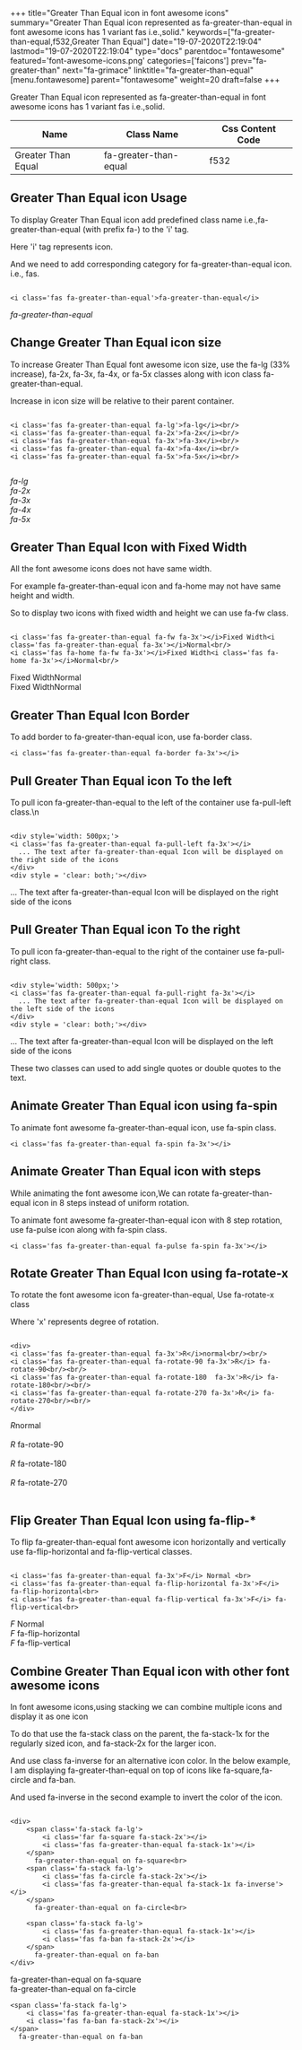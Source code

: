 +++
title="Greater Than Equal icon in font awesome icons"
summary="Greater Than Equal icon represented as fa-greater-than-equal in font awesome icons has 1 variant fas i.e.,solid."
keywords=["fa-greater-than-equal,f532,Greater Than Equal"]
date="19-07-2020T22:19:04"
lastmod="19-07-2020T22:19:04"
type="docs"
parentdoc="fontawesome"
featured='font-awesome-icons.png'
categories=['faicons']
prev="fa-greater-than"
next="fa-grimace"
linktitle="fa-greater-than-equal"
[menu.fontawesome]
parent="fontawesome"
weight=20
draft=false
+++


Greater Than Equal icon represented as fa-greater-than-equal in font awesome icons has 1 variant fas i.e.,solid.

<div class='table-responsive'><table class='table'><thead><tr><th>Name</th><th>Class Name</th><th>Css Content Code</th></tr></thead><tbody><tr><td>Greater Than Equal</td><td>fa-greater-than-equal</td><td>f532</td></tr></tbody></table></div>



## Greater Than Equal icon Usage

To display Greater Than Equal icon add predefined class name i.e.,fa-greater-than-equal (with prefix fa-) to the 'i' tag.

Here 'i' tag represents icon.

And we need to add corresponding category for fa-greater-than-equal icon. i.e., fas.


```

<i class='fas fa-greater-than-equal'>fa-greater-than-equal</i>
```

<i class='fas fa-greater-than-equal'>fa-greater-than-equal</i>




## Change Greater Than Equal icon size
To increase Greater Than Equal font awesome icon size, use the fa-lg (33% increase), fa-2x, fa-3x, fa-4x, or fa-5x classes along with icon class fa-greater-than-equal.

Increase in icon size will be relative to their parent container. 

```

<i class='fas fa-greater-than-equal fa-lg'>fa-lg</i><br/>
<i class='fas fa-greater-than-equal fa-2x'>fa-2x</i><br/>
<i class='fas fa-greater-than-equal fa-3x'>fa-3x</i><br/>
<i class='fas fa-greater-than-equal fa-4x'>fa-4x</i><br/>
<i class='fas fa-greater-than-equal fa-5x'>fa-5x</i><br/>
            
```

<i class='fas fa-greater-than-equal fa-lg'>fa-lg</i><br/>
<i class='fas fa-greater-than-equal fa-2x'>fa-2x</i><br/>
<i class='fas fa-greater-than-equal fa-3x'>fa-3x</i><br/>
<i class='fas fa-greater-than-equal fa-4x'>fa-4x</i><br/>
<i class='fas fa-greater-than-equal fa-5x'>fa-5x</i><br/>
            



## Greater Than Equal Icon with Fixed Width 

All the font awesome icons does not have same width.

For example fa-greater-than-equal icon and fa-home may not have same height and width.

So to display two icons with fixed width and height we can use fa-fw class.


```

<i class='fas fa-greater-than-equal fa-fw fa-3x'></i>Fixed Width<i class='fas fa-greater-than-equal fa-3x'></i>Normal<br/>
<i class='fas fa-home fa-fw fa-3x'></i>Fixed Width<i class='fas fa-home fa-3x'></i>Normal<br/>
```

<i class='fas fa-greater-than-equal fa-fw fa-3x'></i>Fixed Width<i class='fas fa-greater-than-equal fa-3x'></i>Normal<br/>
<i class='fas fa-home fa-fw fa-3x'></i>Fixed Width<i class='fas fa-home fa-3x'></i>Normal<br/>



## Greater Than Equal Icon Border 

To add border to fa-greater-than-equal icon, use fa-border class.


```
<i class='fas fa-greater-than-equal fa-border fa-3x'></i>

```
<i class='fas fa-greater-than-equal fa-border fa-3x'></i>





## Pull Greater Than Equal icon To the left

To pull icon fa-greater-than-equal to the left of the container use fa-pull-left class.\n

```

<div style='width: 500px;'>
<i class='fas fa-greater-than-equal fa-pull-left fa-3x'></i>
  ... The text after fa-greater-than-equal Icon will be displayed on the right side of the icons
</div>
<div style = 'clear: both;'></div>
```

<div style='width: 500px;'>
<i class='fas fa-greater-than-equal fa-pull-left fa-3x'></i>
  ... The text after fa-greater-than-equal Icon will be displayed on the right side of the icons
</div>
<div style = 'clear: both;'></div>




## Pull Greater Than Equal icon To the right
To pull icon fa-greater-than-equal to the right of the container use fa-pull-right class.

```

<div style='width: 500px;'>
<i class='fas fa-greater-than-equal fa-pull-right fa-3x'></i>
  ... The text after fa-greater-than-equal Icon will be displayed on the left side of the icons
</div>
<div style = 'clear: both;'></div>
```

<div style='width: 500px;'>
<i class='fas fa-greater-than-equal fa-pull-right fa-3x'></i>
  ... The text after fa-greater-than-equal Icon will be displayed on the left side of the icons
</div>
<div style = 'clear: both;'></div>

These two classes can used to add single quotes or double quotes to the text.


## Animate Greater Than Equal icon using fa-spin
To animate font awesome fa-greater-than-equal icon, use fa-spin class.

```
<i class='fas fa-greater-than-equal fa-spin fa-3x'></i>
```
<i class='fas fa-greater-than-equal fa-spin fa-3x'></i>




## Animate Greater Than Equal icon with steps
While animating the font awesome icon,We can rotate fa-greater-than-equal icon in 8 steps instead of uniform rotation.

To animate font awesome fa-greater-than-equal icon with 8 step rotation, use fa-pulse icon along with fa-spin class.


```
<i class='fas fa-greater-than-equal fa-pulse fa-spin fa-3x'></i>

```
<i class='fas fa-greater-than-equal fa-pulse fa-spin fa-3x'></i>





## Rotate Greater Than Equal Icon using fa-rotate-x
To rotate the font awesome icon fa-greater-than-equal, Use fa-rotate-x class

Where 'x' represents degree of rotation.


```

<div>
<i class='fas fa-greater-than-equal fa-3x'>R</i>normal<br/><br/>
<i class='fas fa-greater-than-equal fa-rotate-90 fa-3x'>R</i> fa-rotate-90<br/><br/> 
<i class='fas fa-greater-than-equal fa-rotate-180  fa-3x'>R</i> fa-rotate-180<br/><br/> 
<i class='fas fa-greater-than-equal fa-rotate-270 fa-3x'>R</i> fa-rotate-270<br/><br/>
</div>
```

<div>
<i class='fas fa-greater-than-equal fa-3x'>R</i>normal<br/><br/>
<i class='fas fa-greater-than-equal fa-rotate-90 fa-3x'>R</i> fa-rotate-90<br/><br/> 
<i class='fas fa-greater-than-equal fa-rotate-180  fa-3x'>R</i> fa-rotate-180<br/><br/> 
<i class='fas fa-greater-than-equal fa-rotate-270 fa-3x'>R</i> fa-rotate-270<br/><br/>
</div>




## Flip Greater Than Equal Icon using fa-flip-*
To flip fa-greater-than-equal font awesome icon horizontally and vertically use fa-flip-horizontal and fa-flip-vertical classes. 

```

<i class='fas fa-greater-than-equal fa-3x'>F</i> Normal <br>
<i class='fas fa-greater-than-equal fa-flip-horizontal fa-3x'>F</i> fa-flip-horizontal<br>
<i class='fas fa-greater-than-equal fa-flip-vertical fa-3x'>F</i> fa-flip-vertical<br>
```

<i class='fas fa-greater-than-equal fa-3x'>F</i> Normal <br>
<i class='fas fa-greater-than-equal fa-flip-horizontal fa-3x'>F</i> fa-flip-horizontal<br>
<i class='fas fa-greater-than-equal fa-flip-vertical fa-3x'>F</i> fa-flip-vertical<br>




## Combine Greater Than Equal icon with other font awesome icons
In font awesome icons,using stacking we can combine multiple icons and display it as one icon 

To do that use the fa-stack class on the parent, the fa-stack-1x for the regularly sized icon, and fa-stack-2x for the larger icon.

And use class fa-inverse for an alternative icon color. 
In the below example, I am displaying fa-greater-than-equal on top of icons like fa-square,fa-circle and fa-ban.

And used fa-inverse in the second example to invert the color of the icon.

```

<div>
    <span class='fa-stack fa-lg'>
        <i class='far fa-square fa-stack-2x'></i>
        <i class='fas fa-greater-than-equal fa-stack-1x'></i>
    </span>
      fa-greater-than-equal on fa-square<br>
    <span class='fa-stack fa-lg'>
        <i class='fas fa-circle fa-stack-2x'></i>
        <i class='fas fa-greater-than-equal fa-stack-1x fa-inverse'></i>
    </span>
      fa-greater-than-equal on fa-circle<br>

    <span class='fa-stack fa-lg'>
        <i class='fas fa-greater-than-equal fa-stack-1x'></i>
        <i class='fas fa-ban fa-stack-2x'></i>
    </span>
      fa-greater-than-equal on fa-ban
</div>
```

<div>
    <span class='fa-stack fa-lg'>
        <i class='far fa-square fa-stack-2x'></i>
        <i class='fas fa-greater-than-equal fa-stack-1x'></i>
    </span>
      fa-greater-than-equal on fa-square<br>
    <span class='fa-stack fa-lg'>
        <i class='fas fa-circle fa-stack-2x'></i>
        <i class='fas fa-greater-than-equal fa-stack-1x fa-inverse'></i>
    </span>
      fa-greater-than-equal on fa-circle<br>

    <span class='fa-stack fa-lg'>
        <i class='fas fa-greater-than-equal fa-stack-1x'></i>
        <i class='fas fa-ban fa-stack-2x'></i>
    </span>
      fa-greater-than-equal on fa-ban
</div>






